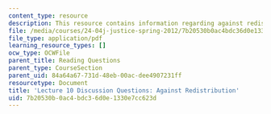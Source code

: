 ```yaml
---
content_type: resource
description: This resource contains information regarding against redistribution.
file: /media/courses/24-04j-justice-spring-2012/7b20530b0ac4bdc36d0e1330e7cc623d_MIT24_04JS12_disc10.pdf
file_type: application/pdf
learning_resource_types: []
ocw_type: OCWFile
parent_title: Reading Questions
parent_type: CourseSection
parent_uid: 84a64a67-731d-48eb-00ac-dee4907231ff
resourcetype: Document
title: 'Lecture 10 Discussion Questions: Against Redistribution'
uid: 7b20530b-0ac4-bdc3-6d0e-1330e7cc623d
---
```

